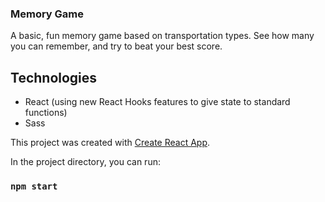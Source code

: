 ### Memory Game
A basic, fun memory game based on transportation types. See how many you can remember, and try to beat your best score.

## Technologies
- React (using new React Hooks features to give state to standard functions)
- Sass

This project was created with [Create React App](https://github.com/facebook/create-react-app).

In the project directory, you can run:

### `npm start`
